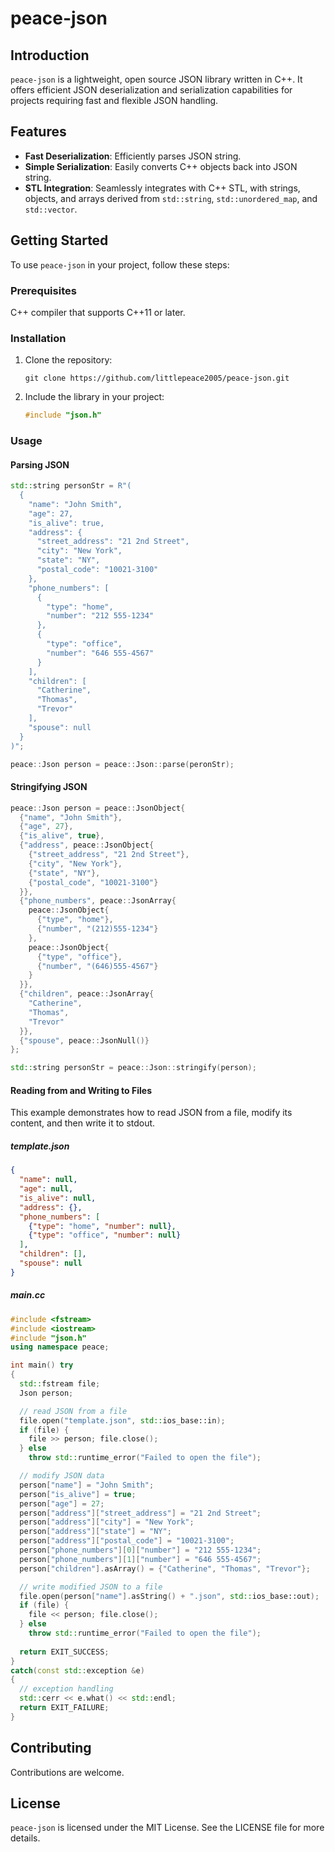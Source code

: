 # peace-json

## Introduction
`peace-json` is a lightweight, open source JSON library written in C++. It offers efficient JSON deserialization and serialization capabilities for projects requiring fast and flexible JSON handling.

## Features
- **Fast Deserialization**: Efficiently parses JSON string.
- **Simple Serialization**: Easily converts C++ objects back into JSON string.
- **STL Integration**: Seamlessly integrates with C++ STL, with strings, objects, and arrays derived from `std::string`, `std::unordered_map`, and `std::vector`.

## Getting Started
To use `peace-json` in your project, follow these steps:

### Prerequisites
C++ compiler that supports C++11 or later.

### Installation
1. Clone the repository:
   ```
   git clone https://github.com/littlepeace2005/peace-json.git
   ```
2. Include the library in your project:
   ```cpp
   #include "json.h"
   ```

### Usage
#### Parsing JSON
```cpp
std::string personStr = R"(
  {
    "name": "John Smith",
    "age": 27,
    "is_alive": true,
    "address": {
      "street_address": "21 2nd Street",
      "city": "New York",
      "state": "NY",
      "postal_code": "10021-3100"
    },
    "phone_numbers": [
      {
        "type": "home",
        "number": "212 555-1234"
      },
      {
        "type": "office",
        "number": "646 555-4567"
      }
    ],
    "children": [
      "Catherine",
      "Thomas",
      "Trevor"
    ],
    "spouse": null
  }
)";

peace::Json person = peace::Json::parse(peronStr);
```

#### Stringifying JSON
```cpp
peace::Json person = peace::JsonObject{
  {"name", "John Smith"},
  {"age", 27},
  {"is_alive", true},
  {"address", peace::JsonObject{
    {"street_address", "21 2nd Street"},
    {"city", "New York"},
    {"state", "NY"},
    {"postal_code", "10021-3100"}
  }},
  {"phone_numbers", peace::JsonArray{
    peace::JsonObject{
      {"type", "home"},
      {"number", "(212)555-1234"}
    },
    peace::JsonObject{
      {"type", "office"},
      {"number", "(646)555-4567"}
    }
  }},
  {"children", peace::JsonArray{
    "Catherine",
    "Thomas",
    "Trevor"
  }},
  {"spouse", peace::JsonNull()}
};

std::string personStr = peace::Json::stringify(person);
```

#### Reading from and Writing to Files
This example demonstrates how to read JSON from a file, modify its content, and then write it to stdout.
##### template.json
```json
{
  "name": null,
  "age": null,
  "is_alive": null,
  "address": {},
  "phone_numbers": [
    {"type": "home", "number": null},
    {"type": "office", "number": null}
  ],
  "children": [],
  "spouse": null
}
```
##### main.cc
```cpp
#include <fstream>
#include <iostream>
#include "json.h"
using namespace peace;

int main() try
{
  std::fstream file;
  Json person;

  // read JSON from a file
  file.open("template.json", std::ios_base::in);
  if (file) {
    file >> person; file.close();
  } else
    throw std::runtime_error("Failed to open the file");

  // modify JSON data
  person["name"] = "John Smith";
  person["is_alive"] = true;
  person["age"] = 27;
  person["address"]["street_address"] = "21 2nd Street";
  person["address"]["city"] = "New York";
  person["address"]["state"] = "NY";
  person["address"]["postal_code"] = "10021-3100";
  person["phone_numbers"][0]["number"] = "212 555-1234";
  person["phone_numbers"][1]["number"] = "646 555-4567";
  person["children"].asArray() = {"Catherine", "Thomas", "Trevor"};

  // write modified JSON to a file
  file.open(person["name"].asString() + ".json", std::ios_base::out);
  if (file) {
    file << person; file.close();
  } else
    throw std::runtime_error("Failed to open the file");
  
  return EXIT_SUCCESS;
}
catch(const std::exception &e)
{
  // exception handling
  std::cerr << e.what() << std::endl;
  return EXIT_FAILURE;
}
```

## Contributing
Contributions are welcome.

## License
`peace-json` is licensed under the MIT License. See the LICENSE file for more details.
